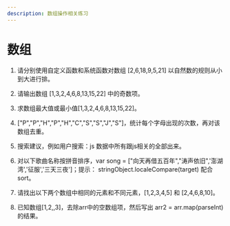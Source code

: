 ```yaml
---
description: 数组操作相关练习
---
```


# 数组

1. 请分别使用自定义函数和系统函数对数组 [2,6,18,9,5,21]  以自然数的规则从小到大进行排。<br/>

2. 请输出数组 [1,3,2,4,6,8,13,15,22] 中的奇数项。<br/>

3. 求数组最大值或最小值[1,3,2,4,6,8,13,15,22]。<br/>

4. ["P","P","H","P","H","C","S","S","J","S"]，统计每个字母出现的次数，再对该数组去重。<br/>

5. 搜索建议，例如用户搜索：js 数据中所有跟js相关的全部出来。<br/>

6. 对以下歌曲名称按拼音排序，var song = ["向天再借五百年","涛声依旧",'澎湖湾','征服','三天三夜']；提示： stringObject.localeCompare(target) 配合sort。<br/>

7. 请找出以下两个数组中相同的元素和不同元素，[1,2,3,4,5] 和 [2,4,6,8,10]。<br/>

8. 已知数组[1,2,,3]，去除arr中的空数组项，然后写出 arr2 = arr.map(parseInt) 的结果。

   

     

